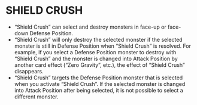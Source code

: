 # SHIELD CRUSH

*   “Shield Crush” can select and destroy monsters in face-up or face-down Defense Position.
*   “Shield Crush” will only destroy the selected monster if the selected monster is still in Defense Position when “Shield Crush” is resolved. For example, if you select a Defense Position monster to destroy with “Shield Crush” and the monster is changed into Attack Position by another card effect (“Zero Gravity”, etc.), the effect of “Shield Crush” disappears.
*   “Shield Crush” targets the Defense Position monster that is selected when you activate “Shield Crush”. If the selected monster is changed into Attack Position after being selected, it is not possible to select a different monster.
